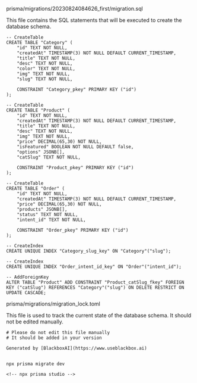  prisma/migrations/20230824084626_first/migration.sql

This file contains the SQL statements that will be executed to create the database schema. 

```
-- CreateTable
CREATE TABLE "Category" (
    "id" TEXT NOT NULL,
    "createdAt" TIMESTAMP(3) NOT NULL DEFAULT CURRENT_TIMESTAMP,
    "title" TEXT NOT NULL,
    "desc" TEXT NOT NULL,
    "color" TEXT NOT NULL,
    "img" TEXT NOT NULL,
    "slug" TEXT NOT NULL,

    CONSTRAINT "Category_pkey" PRIMARY KEY ("id")
);

-- CreateTable
CREATE TABLE "Product" (
    "id" TEXT NOT NULL,
    "createdAt" TIMESTAMP(3) NOT NULL DEFAULT CURRENT_TIMESTAMP,
    "title" TEXT NOT NULL,
    "desc" TEXT NOT NULL,
    "img" TEXT NOT NULL,
    "price" DECIMAL(65,30) NOT NULL,
    "isFeatured" BOOLEAN NOT NULL DEFAULT false,
    "options" JSONB[],
    "catSlug" TEXT NOT NULL,

    CONSTRAINT "Product_pkey" PRIMARY KEY ("id")
);

-- CreateTable
CREATE TABLE "Order" (
    "id" TEXT NOT NULL,
    "createdAt" TIMESTAMP(3) NOT NULL DEFAULT CURRENT_TIMESTAMP,
    "price" DECIMAL(65,30) NOT NULL,
    "products" JSONB[],
    "status" TEXT NOT NULL,
    "intent_id" TEXT NOT NULL,

    CONSTRAINT "Order_pkey" PRIMARY KEY ("id")
);

-- CreateIndex
CREATE UNIQUE INDEX "Category_slug_key" ON "Category"("slug");

-- CreateIndex
CREATE UNIQUE INDEX "Order_intent_id_key" ON "Order"("intent_id");

-- AddForeignKey
ALTER TABLE "Product" ADD CONSTRAINT "Product_catSlug_fkey" FOREIGN KEY ("catSlug") REFERENCES "Category"("slug") ON DELETE RESTRICT ON UPDATE CASCADE;
```

prisma/migrations/migration_lock.toml

This file is used to track the current state of the database schema. It should not be edited manually.

```
# Please do not edit this file manually
# It should be added in your version

Generated by [BlackboxAI](https://www.useblackbox.ai)


npx prisma migrate dev

<!-- npx prisma studio -->

